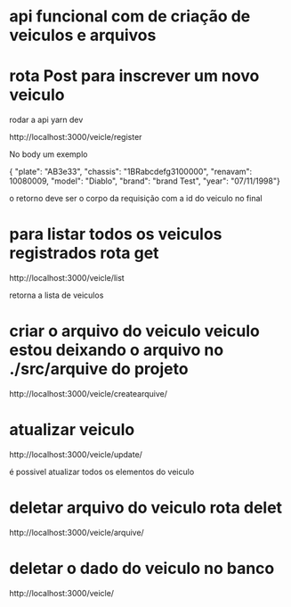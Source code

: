 # api funcional com de criação de veiculos e arquivos

# rota Post para inscrever um novo veiculo

rodar a api yarn dev

http://localhost:3000/veicle/register

No body
um exemplo

{ "plate": "AB3e33",
"chassis": "1BRabcdefg3100000",
"renavam": 10080009,
"model": "Diablo",
"brand": "brand Test",
"year": "07/11/1998"}

o retorno deve ser o corpo da requisição com a id do veiculo no final

# para listar todos os veiculos registrados rota get

http://localhost:3000/veicle/list

retorna a lista de veiculos

# criar o arquivo do veiculo veiculo estou deixando o arquivo no ./src/arquive do projeto

http://localhost:3000/veicle/createarquive/ <id do veiculo>

# atualizar veiculo 
  
  http://localhost:3000/veicle/update/ <id do veiculo>

é possivel atualizar todos os elementos do veiculo

# deletar arquivo do veiculo rota delet

http://localhost:3000/veicle/arquive/ <id do veiculo>

# deletar o dado do veiculo no banco

http://localhost:3000/veicle/ <id do veiculo>
